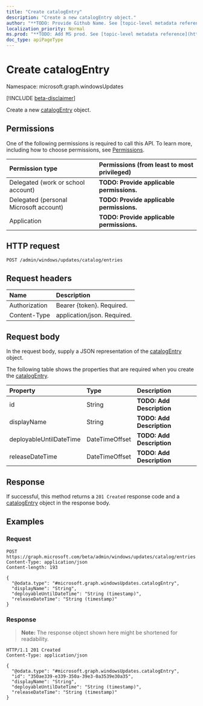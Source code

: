 ```yaml
---
title: "Create catalogEntry"
description: "Create a new catalogEntry object."
author: "**TODO: Provide Github Name. See [topic-level metadata reference](https://msgo.azurewebsites.net/add/document/guidelines/metadata.html#topic-level-metadata)**"
localization_priority: Normal
ms.prod: "**TODO: Add MS prod. See [topic-level metadata reference](https://msgo.azurewebsites.net/add/document/guidelines/metadata.html#topic-level-metadata)**"
doc_type: apiPageType
---
```


# Create catalogEntry
Namespace: microsoft.graph.windowsUpdates

[!INCLUDE [beta-disclaimer](../../includes/beta-disclaimer.md)]

Create a new [catalogEntry](../resources/windowsupdates-catalogentry.md) object.

## Permissions
One of the following permissions is required to call this API. To learn more, including how to choose permissions, see [Permissions](/graph/permissions-reference).

|Permission type|Permissions (from least to most privileged)|
|:---|:---|
|Delegated (work or school account)|**TODO: Provide applicable permissions.**|
|Delegated (personal Microsoft account)|**TODO: Provide applicable permissions.**|
|Application|**TODO: Provide applicable permissions.**|

## HTTP request

<!-- {
  "blockType": "ignored"
}
-->
``` http
POST /admin/windows/updates/catalog/entries
```

## Request headers
|Name|Description|
|:---|:---|
|Authorization|Bearer {token}. Required.|
|Content-Type|application/json. Required.|

## Request body
In the request body, supply a JSON representation of the [catalogEntry](../resources/windowsupdates-catalogentry.md) object.

The following table shows the properties that are required when you create the [catalogEntry](../resources/windowsupdates-catalogentry.md).

|Property|Type|Description|
|:---|:---|:---|
|id|String|**TODO: Add Description**|
|displayName|String|**TODO: Add Description**|
|deployableUntilDateTime|DateTimeOffset|**TODO: Add Description**|
|releaseDateTime|DateTimeOffset|**TODO: Add Description**|



## Response

If successful, this method returns a `201 Created` response code and a [catalogEntry](../resources/windowsupdates-catalogentry.md) object in the response body.

## Examples

### Request
<!-- {
  "blockType": "request",
  "name": "create_catalogentry_from_"
}
-->
``` http
POST https://graph.microsoft.com/beta/admin/windows/updates/catalog/entries
Content-Type: application/json
Content-length: 193

{
  "@odata.type": "#microsoft.graph.windowsUpdates.catalogEntry",
  "displayName": "String",
  "deployableUntilDateTime": "String (timestamp)",
  "releaseDateTime": "String (timestamp)"
}
```


### Response
>**Note:** The response object shown here might be shortened for readability.
<!-- {
  "blockType": "response",
  "truncated": true,
  "@odata.type": "microsoft.graph.windowsUpdates.catalogEntry"
}
-->
``` http
HTTP/1.1 201 Created
Content-Type: application/json

{
  "@odata.type": "#microsoft.graph.windowsUpdates.catalogEntry",
  "id": "350ae339-e339-350a-39e3-0a3539e30a35",
  "displayName": "String",
  "deployableUntilDateTime": "String (timestamp)",
  "releaseDateTime": "String (timestamp)"
}
```

